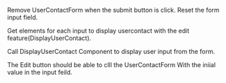 

Remove UserContactForm when the submit button is click.
 Reset the form input field.

Get elements for each input to display usercontact with the edit feature(DisplayUserContact).

Call DisplayUserContact Component to display user input from the form.

The Edit button should be able to clll the UserContactForm With the iniial value in the input feild.


